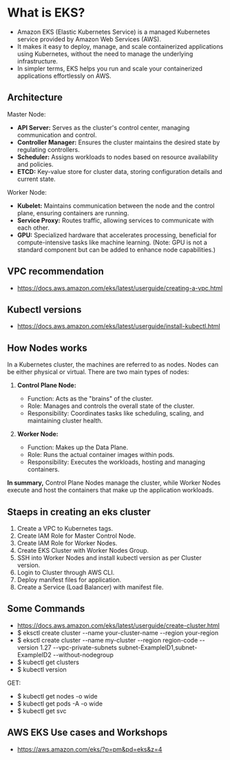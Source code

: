 # What is EKS?
- Amazon EKS (Elastic Kubernetes Service) is a managed Kubernetes service provided by Amazon Web Services (AWS). 
- It makes it easy to deploy, manage, and scale containerized applications using Kubernetes, without the need to manage the underlying infrastructure. 
- In simpler terms, EKS helps you run and scale your containerized applications effortlessly on AWS.

## Architecture
Master Node:
- **API Server:** Serves as the cluster's control center, managing communication and control.
- **Controller Manager:** Ensures the cluster maintains the desired state by regulating controllers.
- **Scheduler:** Assigns workloads to nodes based on resource availability and policies.
- **ETCD:** Key-value store for cluster data, storing configuration details and current state.

Worker Node:
- **Kubelet:** Maintains communication between the node and the control plane, ensuring containers are running.
- **Service Proxy:** Routes traffic, allowing services to communicate with each other.
- **GPU:** Specialized hardware that accelerates processing, beneficial for compute-intensive tasks like machine learning. (Note: GPU is not a standard component but can be added to enhance node capabilities.)

## VPC recommendation
- https://docs.aws.amazon.com/eks/latest/userguide/creating-a-vpc.html

## Kubectl versions
-   https://docs.aws.amazon.com/eks/latest/userguide/install-kubectl.html

## How Nodes works
In a Kubernetes cluster, the machines are referred to as nodes. Nodes can be either physical or virtual. There are two main types of nodes:

1. **Control Plane Node:**
   - Function: Acts as the "brains" of the cluster.
   - Role: Manages and controls the overall state of the cluster.
   - Responsibility: Coordinates tasks like scheduling, scaling, and maintaining cluster health.

2. **Worker Node:**
   - Function: Makes up the Data Plane.
   - Role: Runs the actual container images within pods.
   - Responsibility: Executes the workloads, hosting and managing containers.

**In summary,** Control Plane Nodes manage the cluster, while Worker Nodes execute and host the containers that make up the application workloads.

## Staeps in creating an eks cluster
1. Create a VPC to Kubernetes tags.
2. Create IAM Role for Master Control Node.
3. Create IAM Role for Worker Nodes.
4. Create EKS Cluster with Worker Nodes Group.
5. SSH into Worker Nodes and install kubectl version as per Cluster version.
6. Login to Cluster through AWS CLI. 
7. Deploy manifest files for application.
8. Create a Service (Load Balancer) with manifest file.

## Some Commands
- https://docs.aws.amazon.com/eks/latest/userguide/create-cluster.html
- $ eksctl create cluster --name your-cluster-name --region your-region
- $ eksctl create cluster --name my-cluster --region region-code --version 1.27 --vpc-private-subnets subnet-ExampleID1,subnet-ExampleID2 --without-nodegroup
- $ kubectl get clusters
- $ kubectl version

GET:
- $ kubectl get nodes -o wide
- $ kubectl get pods -A -o wide
- $ kubectl get svc

## AWS EKS Use cases and Workshops
- https://aws.amazon.com/eks/?p=pm&pd=eks&z=4